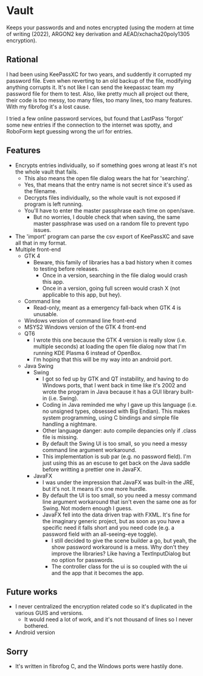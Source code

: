 # Vault
Keeps your passwords and and notes encrypted (using the modern at time of writing (2022), ARGON2 key derivation and AEAD/xchacha20poly1305 encryption).

## Rational
I had been using KeePassXC for two years, and suddently it corrupted my password file. Even when reverting to an old backup of the file, modifying anything corrupts it. It's not like I can send the keepassxc team my password file for them to test. Also, like pretty much all project out there, their code is too messy, too many files, too many lines, too many features. With my fibrofog it's a lost cause.

I tried a few online password services, but found that LastPass 'forgot' some new entries if the connection to the internet was spotty, and RoboForm kept guessing wrong the url for entries.

## Features
* Encrypts entries individually, so if something goes wrong at least it's not the whole vault that fails.
  * This also means the open file dialog wears the hat for 'searching'.
  * Yes, that means that the entry name is not secret since it's used as the filename.
  * Decrypts files individually, so the whole vault is not exposed if program is left running.
  * You'll have to enter the master passphrase each time on open/save.
    * But no worries, I double check that when saving, the same master passphrase was used on a random file to prevent typo issues.
* The 'import' program can parse the csv export of KeePassXC and save all that in my format.
* Multiple front-end
  * GTK 4
    * Beware, this family of libraries has a bad history when it comes to testing before releases.
      * Once in a version, searching in the file dialog would crash this app.
      * Once in a version, going full screen would crash X (not applicable to this app, but hey).
  * Command line
    * Read-only, meant as a emergency fall-back when GTK 4 is unusable.
  * Windows version of command line front-end
  * MSYS2 Windows version of the GTK 4 front-end
  * QT6
    * I wrote this one because the GTK 4 version is really slow (i.e. multiple seconds) at loading the open file dialog now that I'm running KDE Plasma 6 instead of OpenBox.
    * I'm hoping that this will be my way into an android port.
  * Java Swing
    * Swing
      * I got so fed up by GTK and QT instability, and having to do Windows ports, that I went back in time like it's 2002 and wrote the program in Java because it has a GUI library built-in (i.e. Swing).
      * Coding in Java reminded me why I gave up this language (i.e. no unsigned types, obsessed with Big Endian). This makes system programming, using C bindings and simple file handling a nightmare.
      * Other language danger: auto compile depancies only if .class file is missing.
      * By default the Swing UI is too small, so you need a messy command line argument workaround.
      * This implementation is sub par (e.g. no password field). I'm just using this as an escuse to get back on the Java saddle before writting a prettier one in JavaFX.
    * JavaFX
      * I was under the impression that JavaFX was built-in the JRE, but it's not. It means it's one more hurdle.
      * By default the UI is too small, so you need a messy command line argument workaround that isn't even the same one as for Swing. Not modern enough I guess.
      * JavaFX fell into the data driven trap with FXML. It's fine for the imaginary generic project, but as soon as you have a specific need it falls short and you need code (e.g. a password field with an all-seeing-eye toggle).
        * I still decided to give the scene builder a go, but yeah, the show password workaround is a mess. Why don't they improve the libraries? Like having a TextInputDialog but no option for passwords.
        * The controller class for the ui is so coupled with the ui and the app that it becomes the app.

## Future works
* I never centralized the encryption related code so it's duplicated in the various GUIS and versions.
  * It would need a lot of work, and it's not thousand of lines so I never bothered.
* Android version

## Sorry
* It's written in fibrofog C, and the Windows ports were hastily done.
